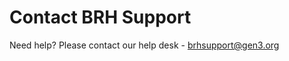 # **Contact BRH Support**

Need help? Please contact our help desk - [brhsupport@gen3.org](mailto:brhsupport@gen3.org)
